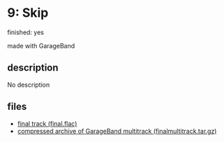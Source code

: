 # 9: Skip

finished: yes

made with GarageBand

## description

No description

## files
- [final track (final.flac)](files/final.flac)
- [compressed archive of GarageBand multitrack (finalmultitrack.tar.gz)](files/finalmultitrack.tar.gz)

